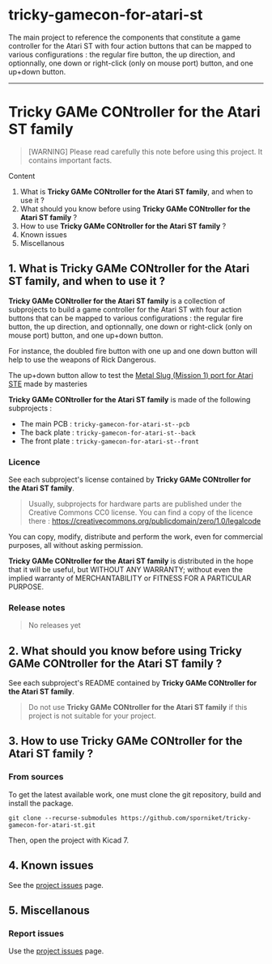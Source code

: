 # tricky-gamecon-for-atari-st
The main project to reference the components that constitute a game controller for the Atari ST with four action buttons that can be mapped to various configurations : the regular fire button, the up direction, and optionnally, one down or right-click (only on mouse port) button, and one up+down button.  

---
# Tricky GAMe CONtroller for the Atari ST family

> [WARNING] Please read carefully this note before using this project. It contains important facts.

Content

1. What is **Tricky GAMe CONtroller for the Atari ST family**, and when to use it ?
2. What should you know before using **Tricky GAMe CONtroller for the Atari ST family** ?
3. How to use **Tricky GAMe CONtroller for the Atari ST family** ?
4. Known issues
5. Miscellanous

## 1. What is **Tricky GAMe CONtroller for the Atari ST family**, and when to use it ?

**Tricky GAMe CONtroller for the Atari ST family** is a collection of subprojects to build a game controller for the Atari ST with four action buttons that can be mapped to various configurations : the regular fire button, the up direction, and optionnally, one down or right-click (only on mouse port) button, and one up+down button.

For instance, the doubled fire button with one up and one down button will help to use the weapons of Rick Dangerous.

The up+down button allow to test the [Metal Slug (Mission 1) port for Atari STE](https://www.atari-forum.com/viewtopic.php?t=40706) made by masteries

**Tricky GAMe CONtroller for the Atari ST family** is made of the following subprojects :

* The main PCB : `tricky-gamecon-for-atari-st--pcb`
* The back plate : `tricky-gamecon-for-atari-st--back`
* The front plate : `tricky-gamecon-for-atari-st--front`


### Licence

See each subproject's license contained by **Tricky GAMe CONtroller for the Atari ST family**. 

> Usually, subprojects for hardware parts are published under the Creative Commons CC0 license. You can find a copy of the licence there : https://creativecommons.org/publicdomain/zero/1.0/legalcode

You can copy, modify, distribute and perform the work, even for commercial purposes, all without asking permission.

**Tricky GAMe CONtroller for the Atari ST family** is distributed in the hope that it will be useful, but WITHOUT ANY WARRANTY; without even the implied warranty of MERCHANTABILITY or FITNESS FOR A PARTICULAR PURPOSE.

### Release notes

> No releases yet

## 2. What should you know before using **Tricky GAMe CONtroller for the Atari ST family** ?

See each subproject's README contained by **Tricky GAMe CONtroller for the Atari ST family**. 

> Do not use **Tricky GAMe CONtroller for the Atari ST family** if this project is not suitable for your project.

## 3. How to use **Tricky GAMe CONtroller for the Atari ST family** ?

### From sources

To get the latest available work, one must clone the git repository, build and install the package.

	git clone --recurse-submodules https://github.com/sporniket/tricky-gamecon-for-atari-st.git

Then, open the project with Kicad 7.

## 4. Known issues
See the [project issues](https://github.com/sporniket/tricky-gamecon-for-atari-st/issues) page.

## 5. Miscellanous

### Report issues
Use the [project issues](https://github.com/sporniket/tricky-gamecon-for-atari-st/issues) page.
